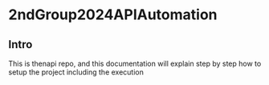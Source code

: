 # 2ndGroup2024APIAutomation

## Intro
This is thenapi repo, and this documentation will explain step by step how to setup the project including the execution